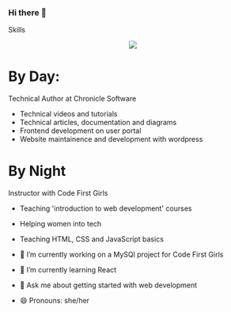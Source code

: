 ### Hi there 👋

Skills

<p align="center">
  <a href="https://skillicons.dev">
    <img src="https://skillicons.dev/icons?i=html,css,js,mysql,java,php,docker,bootstrap,git,github,idea,ai,vscode,wordpress" />
  </a>
</p>

# By Day:
Technical Author at Chronicle Software
- Technical videos and tutorials
- Technical articles, documentation and diagrams
- Frontend development on user portal
- Website maintainence and development with wordpress

# By Night
Instructor with Code First Girls
- Teaching 'introduction to web development' courses 
- Helping women into tech
- Teaching HTML, CSS and JavaScript basics


- 🔭 I’m currently working on a MySQl project for Code First Girls
- 🌱 I’m currently learning React
- 💬 Ask me about getting started with web development
- 😄 Pronouns: she/her
